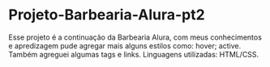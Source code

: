 # Projeto-Barbearia-Alura-pt2
Esse projeto é a continuação da Barbearia Alura, com meus conhecimentos e apredizagem pude agregar mais alguns estilos como: hover; active. Também agreguei algumas tags e links. Linguagens utilizadas: HTML/CSS.
